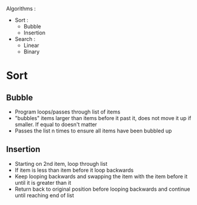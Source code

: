 Algorithms : 
 - Sort : 
   - Bubble
   - Insertion
 - Search : 
   - Linear
   - Binary

# Sort
## Bubble
 - Program loops/passes through list of items
 - "bubbles" items larger than items before it past it, does not move it up if smaller. If equal to doesn't matter
 - Passes the list n times to ensure all items have been bubbled up

## Insertion
 - Starting on 2nd item, loop through list
 - If item is less than item before it loop backwards
 - Keep looping backwards and swapping the item with the item before it until it is greater than it
 - Return back to original position before looping backwards and continue until reaching end of list